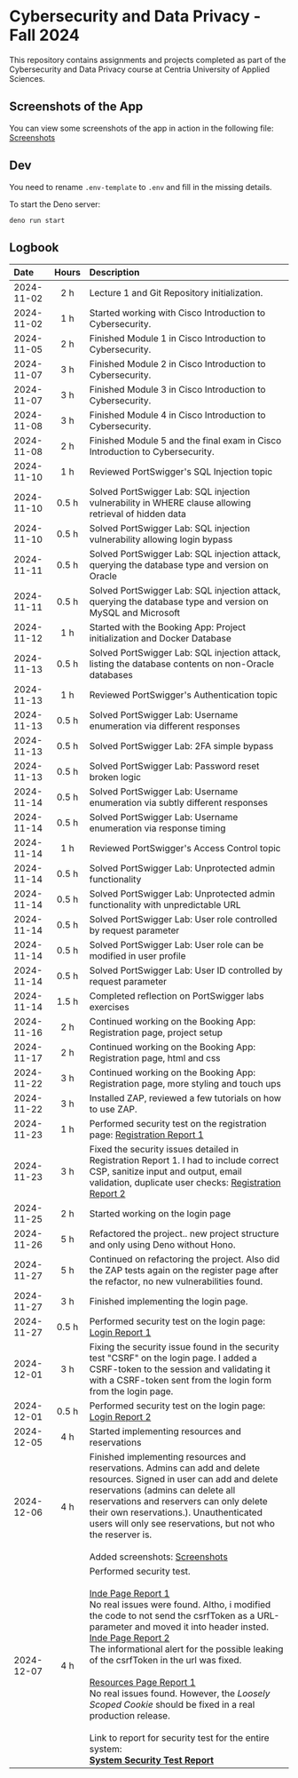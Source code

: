# Cybersecurity and Data Privacy - Fall 2024

This repository contains assignments and projects completed as part of the Cybersecurity and Data Privacy course at Centria University of Applied Sciences.

## Screenshots of the App

You can view some screenshots of the app in action in the following file:
[Screenshots](assets/screenshots.md)

## Dev

You need to rename `.env-template` to `.env` and fill in the missing details.

To start the Deno server:

```
deno run start
```

## Logbook

| **Date**   | **Hours** | **Description**                                           |
| :---       | :---:     | :---                                                      |
| 2024-11-02 | 2 h       | Lecture 1 and Git Repository initialization.              |
| 2024-11-02 | 1 h       | Started working with Cisco Introduction to Cybersecurity. |
| 2024-11-05 | 2 h       | Finished Module 1 in Cisco Introduction to Cybersecurity. |
| 2024-11-07 | 3 h       | Finished Module 2 in Cisco Introduction to Cybersecurity. |
| 2024-11-07 | 3 h       | Finished Module 3 in Cisco Introduction to Cybersecurity. |
| 2024-11-08 | 3 h       | Finished Module 4 in Cisco Introduction to Cybersecurity. |
| 2024-11-08 | 2 h       | Finished Module 5 and the final exam in Cisco Introduction to Cybersecurity. |
| 2024-11-10 | 1 h       | Reviewed PortSwigger's SQL Injection topic |
| 2024-11-10 | 0.5 h     | Solved PortSwigger Lab: SQL injection vulnerability in WHERE clause allowing retrieval of hidden data |
| 2024-11-10 | 0.5 h     | Solved PortSwigger Lab: SQL injection vulnerability allowing login bypass |
| 2024-11-11 | 0.5 h     | Solved PortSwigger Lab: SQL injection attack, querying the database type and version on Oracle |
| 2024-11-11 | 0.5 h     | Solved PortSwigger Lab: SQL injection attack, querying the database type and version on MySQL and Microsoft |
| 2024-11-12 | 1 h       | Started with the Booking App: Project initialization and Docker Database |
| 2024-11-13 | 0.5 h     | Solved PortSwigger Lab: SQL injection attack, listing the database contents on non-Oracle databases |
| 2024-11-13 | 1 h       | Reviewed PortSwigger's Authentication topic |
| 2024-11-13 | 0.5 h     | Solved PortSwigger Lab: Username enumeration via different responses |
| 2024-11-13 | 0.5 h     | Solved PortSwigger Lab: 2FA simple bypass |
| 2024-11-13 | 0.5 h     | Solved PortSwigger Lab: Password reset broken logic |
| 2024-11-14 | 0.5 h     | Solved PortSwigger Lab: Username enumeration via subtly different responses |
| 2024-11-14 | 0.5 h     | Solved PortSwigger Lab: Username enumeration via response timing |
| 2024-11-14 | 1 h       | Reviewed PortSwigger's Access Control topic|
| 2024-11-14 | 0.5 h     | Solved PortSwigger Lab: Unprotected admin functionality|
| 2024-11-14 | 0.5 h     | Solved PortSwigger Lab: Unprotected admin functionality with unpredictable URL|
| 2024-11-14 | 0.5 h     | Solved PortSwigger Lab: User role controlled by request parameter |
| 2024-11-14 | 0.5 h     | Solved PortSwigger Lab: User role can be modified in user profile |
| 2024-11-14 | 0.5 h     | Solved PortSwigger Lab: User ID controlled by request parameter |
| 2024-11-14 | 1.5 h     | Completed reflection on PortSwigger labs exercises |
| 2024-11-16 | 2 h       | Continued working on the Booking App: Registration page, project setup |
| 2024-11-17 | 2 h       | Continued working on the Booking App: Registration page, html and css |
| 2024-11-22 | 3 h       | Continued working on the Booking App: Registration page, more styling and touch ups |
| 2024-11-22 | 3 h       | Installed ZAP, reviewed a few tutorials on how to use ZAP. |
| 2024-11-23 | 1 h       | Performed security test on the registration page: [Registration Report 1](assets/tests/security-test-registration-page-1.md) |
| 2024-11-23 | 3 h       | Fixed the security issues detailed in Registration Report 1. I had to include correct CSP, sanitize input and output, email validation, duplicate user checks: [Registration Report 2](assets/tests/security-test-registration-page-2.md) |
| 2024-11-25 | 2 h       | Started working on the login page |
| 2024-11-26 | 5 h       | Refactored the project.. new project structure and only using Deno without Hono. |
| 2024-11-27 | 5 h       | Continued on refactoring the project. Also did the ZAP tests again on the register page after the refactor, no new vulnerabilities found. |
| 2024-11-27 | 3 h       | Finished implementing the login page. |
| 2024-11-27 | 0.5 h     | Performed security test on the login page: [Login Report 1](assets/tests/security-test-login-page-1.md) |
| 2024-12-01 | 3 h       | Fixing the security issue found in the security test "CSRF" on the login page. I added a CSRF-token to the session and validating it with a CSRF-token sent from the login form from the login page. |
| 2024-12-01 | 0.5 h     | Performed security test on the login page: [Login Report 2](assets/tests/security-test-login-page-2.md) |
| 2024-12-05 | 4 h       | Started implementing resources and reservations |
| 2024-12-06 | 4 h       | Finished implementing resources and reservations. Admins can add and delete resources. Signed in user can add and delete reservations (admins can delete all reservations and reservers can only delete their own reservations.). Unauthenticated users will only see reservations, but not who the reserver is.<br><br>Added screenshots: [Screenshots](assets/screenshots.md) |
| 2024-12-07 | 4 h       | Performed security test.<br><br>[Inde Page Report 1](assets/tests/security-test-index-page-1.md)<br>No real issues were found. Altho, i modified the code to not send the csrfToken as a URL-parameter and moved it into header insted.<br>[Inde Page Report 2](assets/tests/security-test-index-page-2.md)<br>The informational alert for the possible leaking of the csrfToken in the url was fixed.<br><br>[Resources Page Report 1](assets/tests/security-test-resources-page-1.md)<br>No real issues found. However, the *Loosely Scoped Cookie* should be fixed in a real production release.<br><br>Link to report for security test for the entire system:<br>[**System Security Test Report**](assets/tests/system-test.md) |
